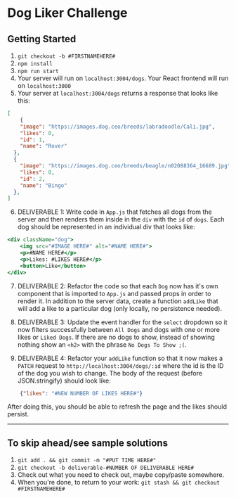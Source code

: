 # Dog Liker Challenge
## Getting Started
1. `git checkout -b #FIRSTNAMEHERE#`
2. `npm install`
3. `npm run start`
4. Your server will run on `localhost:3004/dogs`. Your React frontend will run on `localhost:3000`
5. Your server at `localhost:3004/dogs` returns a response that looks like this:
```JSON
[
    {
    "image": "https://images.dog.ceo/breeds/labradoodle/Cali.jpg",
    "likes": 0,
    "id": 1,
    "name": "Rover"
  },
  {
    "image": "https://images.dog.ceo/breeds/beagle/n02088364_16689.jpg",
    "likes": 0,
    "id": 2,
    "name": "Bingo"
  },
]
```
6. DELIVERABLE 1: Write code in `App.js` that fetches all dogs from the server and then renders them inside in the `div` with the `id` of `dogs`. Each dog should be represented in an individual div that looks like:
```jsx
<div className="dog">
    <img src="#IMAGE HERE#" alt="#NAME HERE#">
    <p>#NAME HERE#</p>
    <p>Likes: #LIKES HERE#</p>
    <button>Like</button>
</div>
```
7. DELIVERABLE 2: Refactor the code so that each `Dog` now has it's own component that is imported to `App.js` and passed props in order to render it. In addition to the server data, create a function `addLike` that will add a like to a particular dog (only locally, no persistence needed).

7. DELIVERABLE 3: Update the event handler for the `select` dropdown so it now filters successfully between `All Dogs` and dogs with one or more likes or `Liked Dogs`. If there are no dogs to show, instead of showing nothing show an `<h2>` with the phrase `No Dogs To Show ;(`.

8. DELIVERABLE 4: Refactor your `addLike` function so that it now makes a `PATCH` request to `http://localhost:3004/dogs/:id` where the id is the ID of the dog you wish to change. The body of the request (before JSON.stringify) should look like:
```JSON
    {"likes": "#NEW NUMBER OF LIKES HERE#"}
```
After doing this, you should be able to refresh the page and the likes should persist.

***

## To skip ahead/see sample solutions

1. `git add . && git commit -m "#PUT TIME HERE#"`
2. `git checkout -b deliverable-#NUMBER OF DELIVERABLE HERE#`
3. Check out what you need to check out, maybe copy/paste somewhere.
4. When you're done, to return to your work: `git stash && git checkout #FIRSTNAMEHERE#`



